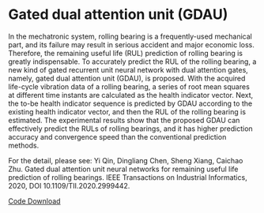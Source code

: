 # Gated dual attention unit (GDAU) 

 In the mechatronic system, rolling bearing is a frequently-used mechanical part, and its failure may result in serious accident and major economic loss. Therefore, the remaining useful life (RUL) prediction of rolling bearing is greatly indispensable. To accurately predict the RUL of the rolling bearing, a new kind of gated recurrent unit neural network with dual attention gates, namely, gated dual attention unit (GDAU), is proposed. With the acquired life-cycle vibration data of a rolling bearing, a series of root mean squares at different time instants are calculated as the health indicator vector. Next, the to-be health indicator sequence is predicted by GDAU according to the existing health indicator vector, and then the RUL of the rolling bearing is estimated. The experimental results show that the proposed GDAU can effectively predict the RULs of rolling bearings, and it has higher prediction accuracy and convergence speed than the conventional prediction methods.  

For the detail, please see:  Yi Qin, Dingliang Chen, Sheng Xiang, Caichao Zhu. Gated dual attention unit neural networks for remaining useful life prediction of rolling bearings. IEEE Transactions on Industrial Informatics, 2020, DOI 10.1109/TII.2020.2999442.  

[Code Download](https://github.com/QinYi-team/Code/tree/master/Gated%20dual%20attention%20unit%20(GDAU)) 